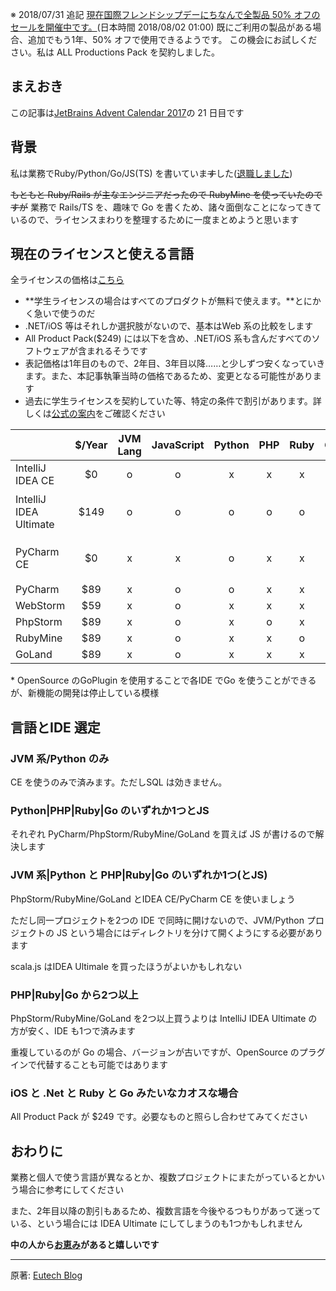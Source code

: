 ※ 2018/07/31 追記
[現在国際フレンドシップデーにちなんで全製品 50% オフのセールを開催中です。](https://www.jetbrains.com/jp/promo/friends/)(日本時間 2018/08/02 01:00)
既にご利用の製品がある場合、追加でもう1年、50% オフで使用できるようです。
この機会にお試しください。私は ALL Productions Pack を契約しました。

## まえおき
この記事は[JetBrains Advent Calendar 2017](https://qiita.com/advent-calendar/2017/jetbrains)の 21 日目です

## 背景
私は業務でRuby/Python/Go/JS(TS) を書いていま~~す~~した([退職しました](https://blog.euxn.me/entry/2017-12-22_leaving-fjct/))

~~もともと Ruby/Rails が主なエンジニアだったので RubyMine を使っていたのですが~~ 業務で Rails/TS を、趣味で Go を書くため、諸々面倒なことになってきているので、ライセンスまわりを整理するために一度まとめようと思います

## 現在のライセンスと使える言語
全ライセンスの価格は[こちら](https://www.jetbrains.com/store/?fromMenu#edition=personal)

- **学生ライセンスの場合はすべてのプロダクトが無料で使えます。**とにかく急いで使うのだ
- .NET/iOS 等はそれしか選択肢がないので、基本はWeb 系の比較をします
- All Product Pack($249) には以下を含め、.NET/iOS 系も含んだすべてのソフトウェアが含まれるそうです
- 表記価格は1年目のもので、2年目、3年目以降……と少しずつ安くなっていきます。また、本記事執筆当時の価格であるため、変更となる可能性があります
- 過去に学生ライセンスを契約していた等、特定の条件で割引があります。詳しくは[公式の案内](https://www.jetbrains.com/store/?fromMenu#edition=discounts)をご確認ください

|                      |$/Year|JVM Lang|JavaScript|Python|PHP|Ruby|Go |SQL|Other|
|:---------------------|:----:|:------:|:--------:|:--:|:----:|:-:|:-:|:-:|:---:|
|IntelliJ IDEA CE      |$0    |o|o|x|x|x|*|x||
|IntelliJ IDEA Ultimate|$149  |o|o|o|o|o|o|o|Python/PHP/Ruby/Go はプラグインとして提供 |
|PyCharm CE            |$0    |x|x|o|x|x|*|x|Python は Web Framework(Django) サポート無し |
|PyCharm               |$89   |x|o|o|x|x|*|o||
|WebStorm              |$59   |x|o|x|x|x|*|o||
|PhpStorm              |$89   |x|o|x|o|x|*|o||
|RubyMine              |$89   |x|o|x|x|o|*|o||
|GoLand                |$89   |x|o|x|x|x|o|o||

\* OpenSource のGoPlugin を使用することで各IDE でGo を使うことができるが、新機能の開発は停止している模様

## 言語とIDE 選定
### JVM 系/Python のみ
CE を使うのみで済みます。ただしSQL は効きません。

### Python|PHP|Ruby|Go のいずれか1つとJS
それぞれ PyCharm/PhpStorm/RubyMine/GoLand を買えば JS が書けるので解決します

### JVM 系|Python と PHP|Ruby|Go のいずれか1つ(とJS)
PhpStorm/RubyMine/GoLand とIDEA CE/PyCharm CE を使いましょう

ただし同一プロジェクトを2つの IDE で同時に開けないので、JVM/Python プロジェクトの JS という場合にはディレクトリを分けて開くようにする必要があります

scala.js はIDEA Ultimale を買ったほうがよいかもしれない

### PHP|Ruby|Go から2つ以上
PhpStorm/RubyMine/GoLand を2つ以上買うよりは IntelliJ IDEA Ultimate の方が安く、IDE も1つで済みます

重複しているのが Go の場合、バージョンが古いですが、OpenSource のプラグインで代替することも可能ではあります

### iOS と .Net と Ruby と Go みたいなカオスな場合
All Product Pack が $249 です。必要なものと照らし合わせてみてください

## おわりに
業務と個人で使う言語が異なるとか、複数プロジェクトにまたがっているとかいう場合に参考にしてください

また、2年目以降の割引もあるため、複数言語を今後やるつもりがあって迷っている、という場合には IDEA Ultimate にしてしまうのも1つかもしれません

**中の人から[お恵み](https://www.amazon.co.jp/hz/wishlist/ls/3MJDA7W8W7EE8)があると嬉しいです**

---

原著: [Eutech Blog](https://blog.euxn.me/entry/2017-12-21_which-ide-should-mutli-lang-user-choose/)
